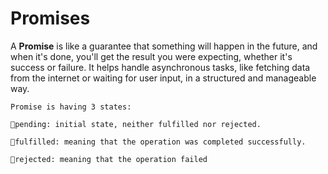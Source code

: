 # Promises
A **Promise** is like a guarantee that something will happen in the future, and when it's done, you'll get the result you were expecting, whether it's success or failure. It helps handle asynchronous tasks, like fetching data from the internet or waiting for user input, in a structured and manageable way.

    Promise is having 3 states:

    🔸pending: initial state, neither fulfilled nor rejected.

    🔸fulfilled: meaning that the operation was completed successfully.
    
    🔸rejected: meaning that the operation failed
 